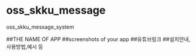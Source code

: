 # oss_skku_message
oss_skku_message_system

##THE NAME OF APP
##screenshots of your app
##유튜브링크
##설치안내, 사용방법,예시 등
